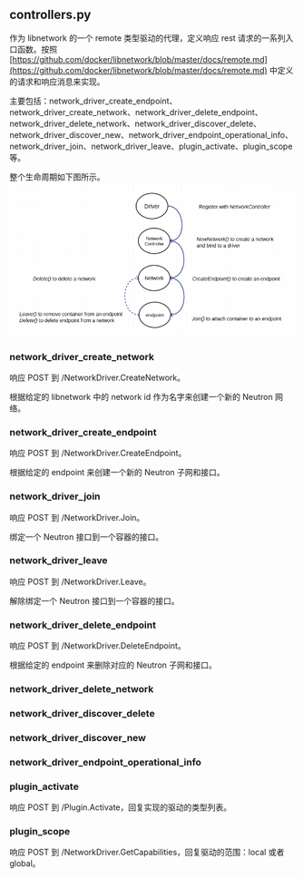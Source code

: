 ## controllers.py
作为 libnetwork 的一个 remote 类型驱动的代理，定义响应 rest 请求的一系列入口函数。按照 [https://github.com/docker/libnetwork/blob/master/docs/remote.md](https://github.com/docker/libnetwork/blob/master/docs/remote.md) 中定义的请求和响应消息来实现。

主要包括：network_driver_create_endpoint、network_driver_create_network、network_driver_delete_endpoint、network_driver_delete_network、network_driver_discover_delete、network_driver_discover_new、network_driver_endpoint_operational_info、network_driver_join、network_driver_leave、plugin_activate、plugin_scope等。

整个生命周期如下图所示。
![](../_images/cnm_lifecycle.png)

### network_driver_create_network
响应 POST 到 /NetworkDriver.CreateNetwork。

根据给定的 libnetwork 中的 network id 作为名字来创建一个新的 Neutron 网络。

### network_driver_create_endpoint
响应 POST 到 /NetworkDriver.CreateEndpoint。

根据给定的 endpoint 来创建一个新的 Neutron 子网和接口。

### network_driver_join
响应 POST 到 /NetworkDriver.Join。

绑定一个 Neutron 接口到一个容器的接口。

### network_driver_leave
响应 POST 到 /NetworkDriver.Leave。

解除绑定一个 Neutron 接口到一个容器的接口。

### network_driver_delete_endpoint
响应 POST 到 /NetworkDriver.DeleteEndpoint。

根据给定的 endpoint 来删除对应的 Neutron 子网和接口。

### network_driver_delete_network

### network_driver_discover_delete

### network_driver_discover_new

### network_driver_endpoint_operational_info




### plugin_activate
响应 POST 到 /Plugin.Activate，回复实现的驱动的类型列表。

### plugin_scope
响应 POST 到 /NetworkDriver.GetCapabilities，回复驱动的范围：local 或者 global。